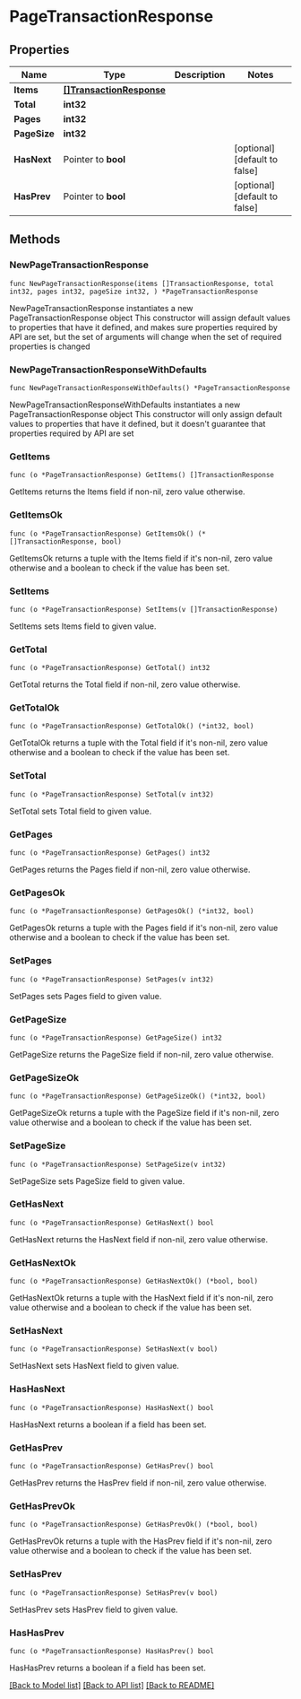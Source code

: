 # PageTransactionResponse

## Properties

Name | Type | Description | Notes
------------ | ------------- | ------------- | -------------
**Items** | [**[]TransactionResponse**](TransactionResponse.md) |  | 
**Total** | **int32** |  | 
**Pages** | **int32** |  | 
**PageSize** | **int32** |  | 
**HasNext** | Pointer to **bool** |  | [optional] [default to false]
**HasPrev** | Pointer to **bool** |  | [optional] [default to false]

## Methods

### NewPageTransactionResponse

`func NewPageTransactionResponse(items []TransactionResponse, total int32, pages int32, pageSize int32, ) *PageTransactionResponse`

NewPageTransactionResponse instantiates a new PageTransactionResponse object
This constructor will assign default values to properties that have it defined,
and makes sure properties required by API are set, but the set of arguments
will change when the set of required properties is changed

### NewPageTransactionResponseWithDefaults

`func NewPageTransactionResponseWithDefaults() *PageTransactionResponse`

NewPageTransactionResponseWithDefaults instantiates a new PageTransactionResponse object
This constructor will only assign default values to properties that have it defined,
but it doesn't guarantee that properties required by API are set

### GetItems

`func (o *PageTransactionResponse) GetItems() []TransactionResponse`

GetItems returns the Items field if non-nil, zero value otherwise.

### GetItemsOk

`func (o *PageTransactionResponse) GetItemsOk() (*[]TransactionResponse, bool)`

GetItemsOk returns a tuple with the Items field if it's non-nil, zero value otherwise
and a boolean to check if the value has been set.

### SetItems

`func (o *PageTransactionResponse) SetItems(v []TransactionResponse)`

SetItems sets Items field to given value.


### GetTotal

`func (o *PageTransactionResponse) GetTotal() int32`

GetTotal returns the Total field if non-nil, zero value otherwise.

### GetTotalOk

`func (o *PageTransactionResponse) GetTotalOk() (*int32, bool)`

GetTotalOk returns a tuple with the Total field if it's non-nil, zero value otherwise
and a boolean to check if the value has been set.

### SetTotal

`func (o *PageTransactionResponse) SetTotal(v int32)`

SetTotal sets Total field to given value.


### GetPages

`func (o *PageTransactionResponse) GetPages() int32`

GetPages returns the Pages field if non-nil, zero value otherwise.

### GetPagesOk

`func (o *PageTransactionResponse) GetPagesOk() (*int32, bool)`

GetPagesOk returns a tuple with the Pages field if it's non-nil, zero value otherwise
and a boolean to check if the value has been set.

### SetPages

`func (o *PageTransactionResponse) SetPages(v int32)`

SetPages sets Pages field to given value.


### GetPageSize

`func (o *PageTransactionResponse) GetPageSize() int32`

GetPageSize returns the PageSize field if non-nil, zero value otherwise.

### GetPageSizeOk

`func (o *PageTransactionResponse) GetPageSizeOk() (*int32, bool)`

GetPageSizeOk returns a tuple with the PageSize field if it's non-nil, zero value otherwise
and a boolean to check if the value has been set.

### SetPageSize

`func (o *PageTransactionResponse) SetPageSize(v int32)`

SetPageSize sets PageSize field to given value.


### GetHasNext

`func (o *PageTransactionResponse) GetHasNext() bool`

GetHasNext returns the HasNext field if non-nil, zero value otherwise.

### GetHasNextOk

`func (o *PageTransactionResponse) GetHasNextOk() (*bool, bool)`

GetHasNextOk returns a tuple with the HasNext field if it's non-nil, zero value otherwise
and a boolean to check if the value has been set.

### SetHasNext

`func (o *PageTransactionResponse) SetHasNext(v bool)`

SetHasNext sets HasNext field to given value.

### HasHasNext

`func (o *PageTransactionResponse) HasHasNext() bool`

HasHasNext returns a boolean if a field has been set.

### GetHasPrev

`func (o *PageTransactionResponse) GetHasPrev() bool`

GetHasPrev returns the HasPrev field if non-nil, zero value otherwise.

### GetHasPrevOk

`func (o *PageTransactionResponse) GetHasPrevOk() (*bool, bool)`

GetHasPrevOk returns a tuple with the HasPrev field if it's non-nil, zero value otherwise
and a boolean to check if the value has been set.

### SetHasPrev

`func (o *PageTransactionResponse) SetHasPrev(v bool)`

SetHasPrev sets HasPrev field to given value.

### HasHasPrev

`func (o *PageTransactionResponse) HasHasPrev() bool`

HasHasPrev returns a boolean if a field has been set.


[[Back to Model list]](../README.md#documentation-for-models) [[Back to API list]](../README.md#documentation-for-api-endpoints) [[Back to README]](../README.md)


